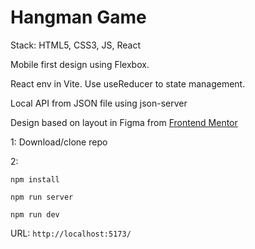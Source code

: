 # Hangman Game

Stack: HTML5, CSS3, JS, React

Mobile first design using Flexbox. 

React env in Vite.
Use useReducer to state management.

Local API from JSON file using json-server 

Design based on layout in Figma from [Frontend Mentor](https://www.frontendmentor.io/challenges/hangman-game-rsQiSVLGWn) 

1: Download/clone repo 

2:

`npm install`

`npm run server`

`npm run dev`

URL: `http://localhost:5173/`
